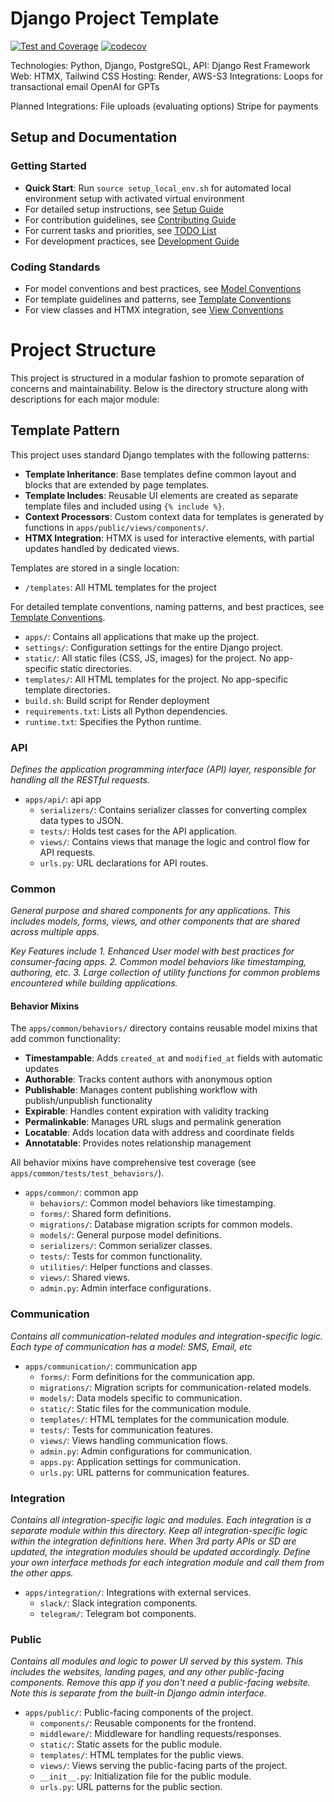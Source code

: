 
# Django Project Template

[![Test and Coverage](https://github.com/yourusername/django-project-template/actions/workflows/test.yml/badge.svg)](https://github.com/yourusername/django-project-template/actions/workflows/test.yml)
[![codecov](https://codecov.io/gh/yourusername/django-project-template/branch/main/graph/badge.svg)](https://codecov.io/gh/yourusername/django-project-template)

Technologies: Python, Django, PostgreSQL, 
API: Django Rest Framework
Web: HTMX, Tailwind CSS
Hosting: Render, AWS-S3
Integrations: 
    Loops for transactional email
    OpenAI for GPTs
    
Planned Integrations:
    File uploads (evaluating options)
    Stripe for payments

## Setup and Documentation

### Getting Started
- **Quick Start**: Run `source setup_local_env.sh` for automated local environment setup with activated virtual environment
- For detailed setup instructions, see [Setup Guide](docs/SETUP_GUIDE.md)
- For contribution guidelines, see [Contributing Guide](docs/CONTRIBUTING.md)
- For current tasks and priorities, see [TODO List](docs/TODO.md)
- For development practices, see [Development Guide](CLAUDE.md)

### Coding Standards
- For model conventions and best practices, see [Model Conventions](docs/MODEL_CONVENTIONS.md)
- For template guidelines and patterns, see [Template Conventions](docs/TEMPLATE_CONVENTIONS.md)
- For view classes and HTMX integration, see [View Conventions](docs/VIEW_CONVENTIONS.md)


# Project Structure

This project is structured in a modular fashion to promote separation of concerns and maintainability. Below is the directory structure along with descriptions for each major module:

## Template Pattern

This project uses standard Django templates with the following patterns:

- **Template Inheritance**: Base templates define common layout and blocks that are extended by page templates.
- **Template Includes**: Reusable UI elements are created as separate template files and included using `{% include %}`.
- **Context Processors**: Custom context data for templates is generated by functions in `apps/public/views/components/`.
- **HTMX Integration**: HTMX is used for interactive elements, with partial updates handled by dedicated views.

Templates are stored in a single location:
- `/templates`: All HTML templates for the project

For detailed template conventions, naming patterns, and best practices, see [Template Conventions](docs/TEMPLATE_CONVENTIONS.md).

- `apps/`: Contains all applications that make up the project.
- `settings/`: Configuration settings for the entire Django project.
- `static/`: All static files (CSS, JS, images) for the project. No app-specific static directories.
- `templates/`: All HTML templates for the project. No app-specific template directories.
- `build.sh`: Build script for Render deployment
- `requirements.txt`: Lists all Python dependencies.
- `runtime.txt`: Specifies the Python runtime.

### API

_Defines the application programming interface (API) layer, responsible for handling all the RESTful requests._

- `apps/api/`: api app 
  - `serializers/`: Contains serializer classes for converting complex data types to JSON.
  - `tests/`: Holds test cases for the API application.
  - `views/`: Contains views that manage the logic and control flow for API requests.
  - `urls.py`: URL declarations for API routes. 

### Common

_General purpose and shared components for any applications. 
This includes models, forms, views, and other components that are shared across multiple apps._

_Key Features include 1. Enhanced User model with best practices for consumer-facing apps. 2. Common model behaviors like timestamping, authoring, etc. 3. Large collection of utility functions for common problems encountered while building applications._

#### Behavior Mixins

The `apps/common/behaviors/` directory contains reusable model mixins that add common functionality:

- **Timestampable**: Adds `created_at` and `modified_at` fields with automatic updates
- **Authorable**: Tracks content authors with anonymous option
- **Publishable**: Manages content publishing workflow with publish/unpublish functionality
- **Expirable**: Handles content expiration with validity tracking
- **Permalinkable**: Manages URL slugs and permalink generation
- **Locatable**: Adds location data with address and coordinate fields
- **Annotatable**: Provides notes relationship management

All behavior mixins have comprehensive test coverage (see `apps/common/tests/test_behaviors/`).


- `apps/common/`: common app
  - `behaviors/`: Common model behaviors like timestamping.
  - `forms/`: Shared form definitions.
  - `migrations/`: Database migration scripts for common models.
  - `models/`: General purpose model definitions.
  - `serializers/`: Common serializer classes.
  - `tests/`: Tests for common functionality.
  - `utilities/`: Helper functions and classes.
  - `views/`: Shared views.
  - `admin.py`: Admin interface configurations.

### Communication

_Contains all communication-related modules and integration-specific logic. 
Each type of communication has a model: SMS, Email, etc_

- `apps/communication/`: communication app 
  - `forms/`: Form definitions for the communication app.
  - `migrations/`: Migration scripts for communication-related models.
  - `models/`: Data models specific to communication.
  - `static/`: Static files for the communication module.
  - `templates/`: HTML templates for the communication module.
  - `tests/`: Tests for communication features.
  - `views/`: Views handling communication flows.
  - `admin.py`: Admin configurations for communication.
  - `apps.py`: Application settings for communication.
  - `urls.py`: URL patterns for communication features.

### Integration

_Contains all integration-specific logic and modules. Each integration is a separate module within this directory.
Keep all integration-specific logic within the integration definitions here.
When 3rd party APIs or SD are updated, the integration modules should be updated accordingly.
Define your own interface methods for each integration module and call them from the other apps._

- `apps/integration/`: Integrations with external services.
  - `slack/`: Slack integration components.
  - `telegram/`: Telegram bot components.

### Public

_Contains all modules and logic to power UI served by this system. This includes the websites, landing pages, and any other public-facing components.
Remove this app if you don't need a public-facing website. Note this is separate from the built-in Django admin interface._

- `apps/public/`: Public-facing components of the project.
  - `components/`: Reusable components for the frontend.
  - `middleware/`: Middleware for handling requests/responses.
  - `static/`: Static assets for the public module.
  - `templates/`: HTML templates for the public views.
  - `views/`: Views serving the public-facing parts of the project.
  - `__init__.py`: Initialization file for the public module.
  - `urls.py`: URL patterns for the public section.

